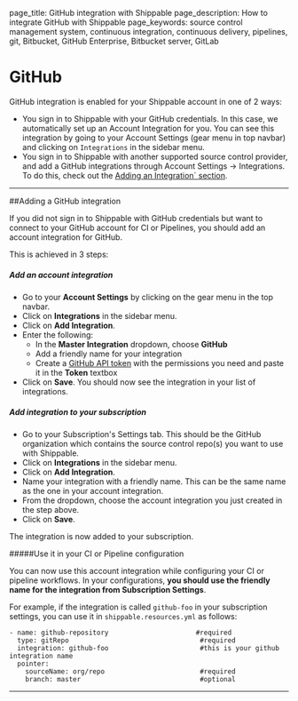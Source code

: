 page_title: GitHub integration with Shippable
page_description: How to integrate GitHub with Shippable
page_keywords: source control management system, continuous integration, continuous delivery, pipelines, git, Bitbucket, GitHub Enterprise, Bitbucket server, GitLab

# GitHub

GitHub integration is enabled for your Shippable account in one of 2 ways:

* You sign in to Shippable with your GitHub credentials. In this case, we automatically set up an Account Integration for you. You can see this integration by going to your Account Settings (gear menu in top navbar) and clicking on `Integrations` in the sidebar menu.
* You sign in to Shippable with another supported source control provider, and add a GitHub integrations through Account Settings -> Integrations. To do this, check out the [Adding an Integration` section](#addGithub).

---

##Adding a GitHub integration

If you did not sign in to Shippable with GitHub credentials but want to connect to your GitHub account for CI or Pipelines, you should add an account integration for GitHub.

This is achieved in 3 steps:

##### Add an account integration

* Go to your **Account Settings** by clicking on the gear menu in the top navbar.
* Click on **Integrations** in the sidebar menu.
* Click on **Add Integration**.
* Enter the following:
	* In the **Master Integration** dropdown, choose **GitHub** 
	* Add a friendly name for your integration
	* Create a [GitHub API token](https://github.com/settings/tokens) with the permissions you need and paste it in the **Token** textbox
* Click on **Save**. You should now see the integration in your list of integrations.

##### Add integration to your subscription

* Go to your Subscription's Settings tab. This should be the GitHub organization which contains the source control repo(s) you want to use with Shippable.
* Click on **Integrations** in the sidebar menu.
* Click on **Add Integration**.
* Name your integration with a friendly name. This can be the same name as the one in your account integration.
* From the dropdown, choose the account integration you just created in the step above.
* Click on **Save**.

The integration is now added to your subscription.

#####Use it in your CI or Pipeline configuration 

You can now use this account integration while configuring your CI or pipeline workflows. In your configurations, **you should use the friendly name for the integration from Subscription Settings**.

For example, if the integration is called `github-foo` in your subscription settings, you can use it in `shippable.resources.yml` as follows:

```
- name: github-repository                      #required
  type: gitRepo                             	#required
  integration: github-foo                     	#this is your github integration name
  pointer:
    sourceName: org/repo                  		#required
    branch: master                          	#optional
```
 
---
